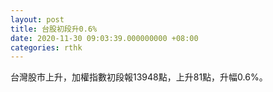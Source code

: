 ```yaml
---
layout: post
title: 台股初段升0.6%
date: 2020-11-30 09:03:39.000000000 +08:00
categories: rthk
---
```


台灣股市上升，加權指數初段報13948點，上升81點，升幅0.6%。
